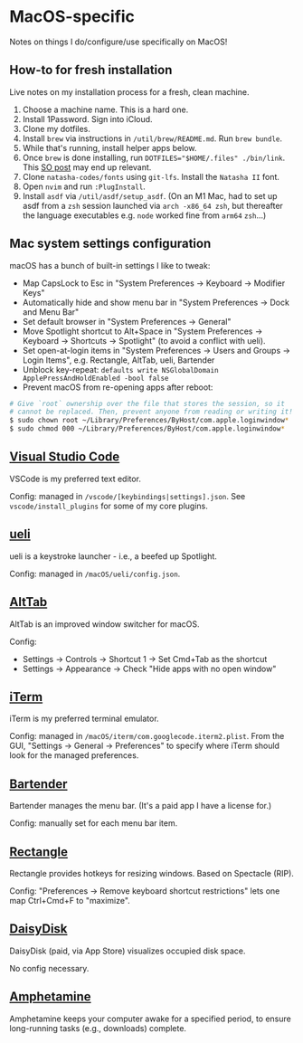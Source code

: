 # MacOS-specific

Notes on things I do/configure/use specifically on MacOS!

## How-to for fresh installation

Live notes on my installation process for a fresh, clean machine.

1. Choose a machine name. This is a hard one.
2. Install 1Password. Sign into iCloud.
3. Clone my dotfiles.
4. Install `brew` via instructions in `/util/brew/README.md`. Run `brew bundle`.
5. While that's running, install helper apps below.
6. Once `brew` is done installing, run `DOTFILES="$HOME/.files" ./bin/link`.
   This [SO post](https://stackoverflow.com/questions/13762280/zsh-compinit-insecure-directories)
   may end up relevant.
7. Clone `natasha-codes/fonts` using `git-lfs`. Install the `Natasha II` font.
8. Open `nvim` and run `:PlugInstall`.
9. Install `asdf` via `/util/asdf/setup_asdf`. (On an M1 Mac, had to set up asdf
   from a `zsh` session launched via `arch -x86_64 zsh`, but thereafter the
   language executables e.g. `node` worked fine from `arm64` `zsh`...)

## Mac system settings configuration

macOS has a bunch of built-in settings I like to tweak:

- Map CapsLock to Esc in "System Preferences -> Keyboard -> Modifier Keys"
- Automatically hide and show menu bar in "System Preferences -> Dock and Menu Bar"
- Set default browser in "System Preferences -> General"
- Move Spotlight shortcut to Alt+Space in "System Preferences -> Keyboard ->
  Shortcuts -> Spotlight" (to avoid a conflict with ueli).
- Set open-at-login items in "System Preferences -> Users and Groups -> Login
  Items", e.g. Rectangle, AltTab, ueli, Bartender
- Unblock key-repeat:
  `defaults write NSGlobalDomain ApplePressAndHoldEnabled -bool false`
- Prevent macOS from re-opening apps after reboot:

```sh
# Give `root` ownership over the file that stores the session, so it
# cannot be replaced. Then, prevent anyone from reading or writing it!
$ sudo chown root ~/Library/Preferences/ByHost/com.apple.loginwindow*
$ sudo chmod 000 ~/Library/Preferences/ByHost/com.apple.loginwindow*
```

## [Visual Studio Code](https://code.visualstudio.com)

VSCode is my preferred text editor.

Config: managed in `/vscode/[keybindings|settings].json`. See
`vscode/install_plugins` for some of my core plugins.

## [ueli](https://github.com/natasha-codes/ueli)

ueli is a keystroke launcher - i.e., a beefed up Spotlight.

Config: managed in `/macOS/ueli/config.json`.

## [AltTab](https://alt-tab-macos.netlify.app)

AltTab is an improved window switcher for macOS.

Config:

- Settings -> Controls -> Shortcut 1 -> Set Cmd+Tab as the shortcut
- Settings -> Appearance -> Check "Hide apps with no open window"

## [iTerm](https://iterm2.com)

iTerm is my preferred terminal emulator.

Config: managed in `/macOS/iterm/com.googlecode.iterm2.plist`. From the GUI,
"Settings -> General -> Preferences" to specify where iTerm should look for the managed preferences.

## [Bartender](https://www.macbartender.com)

Bartender manages the menu bar. (It's a paid app I have a license for.)

Config: manually set for each menu bar item.

## [Rectangle](https://www.rectangleapp.com)

Rectangle provides hotkeys for resizing windows. Based on Spectacle (RIP).

Config: "Preferences -> Remove keyboard shortcut restrictions" lets one map
Ctrl+Cmd+F to "maximize".

## [DaisyDisk](https://daisydiskapp.com)

DaisyDisk (paid, via App Store) visualizes occupied disk space.

No config necessary.

## [Amphetamine](https://apps.apple.com/us/app/amphetamine/id937984704)

Amphetamine keeps your computer awake for a specified period, to ensure
long-running tasks (e.g., downloads) complete.
